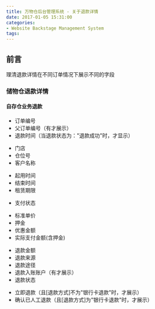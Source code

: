 ```yaml
---
title: 万物仓后台管理系统 - 关于退款详情
date: 2017-01-05 15:31:00
categories:
- Website Backstage Management System
tags:
---
```


## 前言
理清退款详情在不同订单情况下展示不同的字段

### 储物仓退款详情
#### 自存仓业务退款
<!-- 基本信息 -->
+ 订单编号
+ 父订单编号（有才展示）
+ 退款时间（当退款状态为："退款成功"时，才显示）
<!-- 原订单所属信息 -->
+ 门店
+ 仓位号
+ 客户名称
<!-- 原订单期限信息 -->
+ 起用时间
+ 结束时间
+ 租赁期限
<!-- 原订单支付信息 -->
+ 支付状态
<!-- 原订单价格信息 -->
+ 标准单价
+ 押金
+ 优惠金额
+ 实际支付金额(含押金)
<!-- 退款信息 -->
+ 退款金额
+ 退款来源
+ 退款途径
+ 退款入账账户（有才展示）
+ 退款状态

<!-- 退款详情页面中的按钮 -->
<!-- 当[退款状态]为"未退款"或"退款失败" -->
+ 立即退款（且[退款方式]不为"银行卡退款"时，才展示）
+ 确认已人工退款（且[退款方式]为"银行卡退款"时，才展示）
